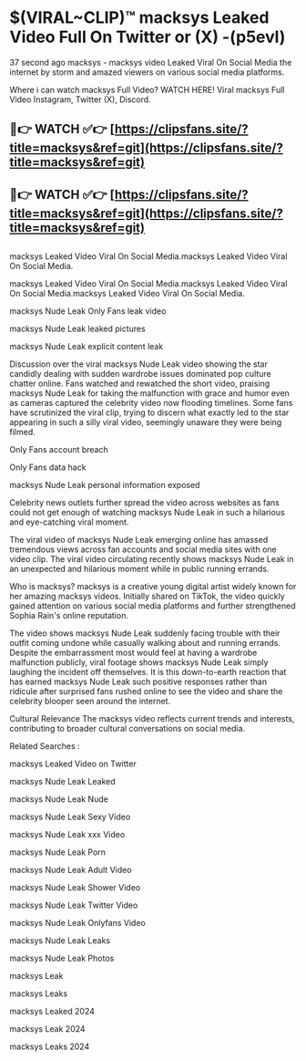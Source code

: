 # $(VIRAL~CLIP)™ macksys Leaked Video Full On Twitter or (X) -(p5evl)
37 second ago macksys - macksys video Leaked Viral On Social Media the internet by storm and amazed viewers on various social media platforms.

Where i can watch macksys Full Video? WATCH HERE! Viral macksys Full Video Instagram, Twitter (X), Discord.

## 🔴👉 WATCH ✅👉 [https://clipsfans.site/?title=macksys&ref=git](https://clipsfans.site/?title=macksys&ref=git)
## 🔴👉 WATCH ✅👉 [https://clipsfans.site/?title=macksys&ref=git](https://clipsfans.site/?title=macksys&ref=git)
##
macksys Leaked Video Viral On Social Media.macksys Leaked Video Viral On Social Media.

macksys Leaked Video Viral On Social Media.macksys Leaked Video Viral On Social Media.macksys Leaked Video Viral On Social Media.

macksys Nude Leak Only Fans leak video

macksys Nude Leak leaked pictures

macksys Nude Leak explicit content leak

Discussion over the viral macksys Nude Leak video showing the star candidly dealing with sudden wardrobe issues dominated pop culture chatter online. Fans watched and rewatched the short video, praising macksys Nude Leak for taking the malfunction with grace and humor even as cameras captured the celebrity video now flooding timelines. Some fans have scrutinized the viral clip, trying to discern what exactly led to the star appearing in such a silly viral video, seemingly unaware they were being filmed.


Only Fans account breach

Only Fans data hack

macksys Nude Leak personal information exposed

Celebrity news outlets further spread the video across websites as fans could not get enough of watching macksys Nude Leak in such a hilarious and eye-catching viral moment.


The viral video of macksys Nude Leak emerging online has amassed tremendous views across fan accounts and social media sites with one video clip. The viral video circulating recently shows macksys Nude Leak in an unexpected and hilarious moment while in public running errands.


Who is macksys? macksys is a creative young digital artist widely known for her amazing macksys videos. Initially shared on TikTok, the video quickly gained attention on various social media platforms and further strengthened Sophia Rain's online reputation.

The video shows macksys Nude Leak suddenly facing trouble with their outfit coming undone while casually walking about and running errands. Despite the embarrassment most would feel at having a wardrobe malfunction publicly, viral footage shows macksys Nude Leak simply laughing the incident off themselves. It is this down-to-earth reaction that has earned macksys Nude Leak such positive responses rather than ridicule after surprised fans rushed online to see the video and share the celebrity blooper seen around the internet.

Cultural Relevance The macksys video reflects current trends and interests, contributing to broader cultural conversations on social media.

Related Searches :

macksys Leaked Video on Twitter

macksys Nude Leak Leaked

macksys Nude Leak Nude

macksys Nude Leak Sexy Video

macksys Nude Leak xxx Video

macksys Nude Leak Porn

macksys Nude Leak Adult Video

macksys Nude Leak Shower Video

macksys Nude Leak Twitter Video

macksys Nude Leak Onlyfans Video

macksys Nude Leak Leaks

macksys Nude Leak Photos

macksys Leak

macksys Leaks

macksys Leaked 2024

macksys Leak 2024

macksys Leaks 2024
